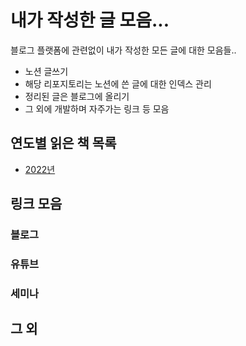 # 내가 작성한 글 모음...
블로그 플랫폼에 관련없이 내가 작성한 모든 글에 대한 모음들..

- 노션 글쓰기
- 해당 리포지토리는 노션에 쓴 글에 대한 인덱스 관리
- 정리된 글은 블로그에 올리기
- 그 외에 개발하며 자주가는 링크 등 모음

## 연도별 읽은 책 목록
- [2022년]()

## 링크 모음

### 블로그

### 유튜브

### 세미나

## 그 외

  